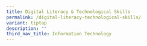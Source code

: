 ```yaml
---
title: Digital Literacy & Technological Skills
permalink: /digital-literacy-technological-skills/
variant: tiptap
description: ""
third_nav_title: Information Technology
---
```

